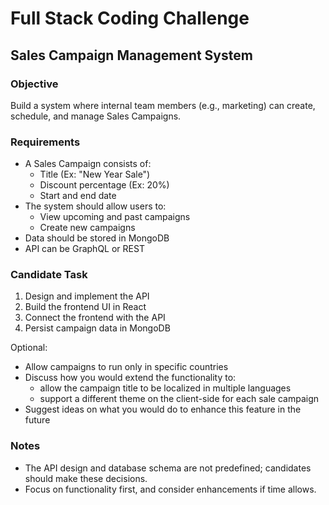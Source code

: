 # Full Stack Coding Challenge

## Sales Campaign Management System

### Objective

Build a system where internal team members (e.g., marketing) can create, schedule, and manage Sales Campaigns.

### Requirements

- A Sales Campaign consists of:
  - Title (Ex: "New Year Sale")
  - Discount percentage (Ex: 20%)
  - Start and end date
- The system should allow users to:
  - View upcoming and past campaigns
  - Create new campaigns
- Data should be stored in MongoDB
- API can be GraphQL or REST

### Candidate Task

1. Design and implement the API
2. Build the frontend UI in React
3. Connect the frontend with the API
4. Persist campaign data in MongoDB

Optional:

- Allow campaigns to run only in specific countries
- Discuss how you would extend the functionality to:
  - allow the campaign title to be localized in multiple languages
  - support a different theme on the client-side for each sale campaign
- Suggest ideas on what you would do to enhance this feature in the future

### Notes

- The API design and database schema are not predefined; candidates should make these decisions.
- Focus on functionality first, and consider enhancements if time allows.
